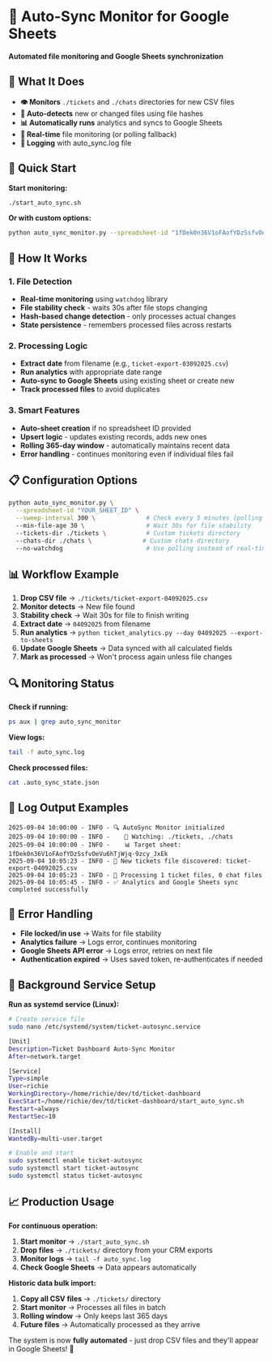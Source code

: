 # 🤖 Auto-Sync Monitor for Google Sheets

**Automated file monitoring and Google Sheets synchronization**

## 🎯 What It Does

- **👁️ Monitors** `./tickets` and `./chats` directories for new CSV files
- **🔄 Auto-detects** new or changed files using file hashes
- **📊 Automatically runs** analytics and syncs to Google Sheets
- **🚀 Real-time** file monitoring (or polling fallback)
- **📝 Logging** with auto_sync.log file

## 🚀 Quick Start

**Start monitoring:**
```bash
./start_auto_sync.sh
```

**Or with custom options:**
```bash
python auto_sync_monitor.py --spreadsheet-id "1fDek0n36V1oFAofYDzSsfvOeVu6hTjWjq-9zcy_JxEk"
```

## 🔧 How It Works

### 1. File Detection
- **Real-time monitoring** using `watchdog` library
- **File stability check** - waits 30s after file stops changing
- **Hash-based change detection** - only processes actual changes
- **State persistence** - remembers processed files across restarts

### 2. Processing Logic
- **Extract date** from filename (e.g., `ticket-export-03092025.csv`)
- **Run analytics** with appropriate date range
- **Auto-sync to Google Sheets** using existing sheet or create new
- **Track processed files** to avoid duplicates

### 3. Smart Features
- **Auto-sheet creation** if no spreadsheet ID provided
- **Upsert logic** - updates existing records, adds new ones
- **Rolling 365-day window** - automatically maintains recent data
- **Error handling** - continues monitoring even if individual files fail

## 📋 Configuration Options

```bash
python auto_sync_monitor.py \
  --spreadsheet-id "YOUR_SHEET_ID" \
  --sweep-interval 300 \              # Check every 5 minutes (polling mode)
  --min-file-age 30 \                 # Wait 30s for file stability
  --tickets-dir ./tickets \           # Custom tickets directory
  --chats-dir ./chats \              # Custom chats directory
  --no-watchdog                       # Use polling instead of real-time
```

## 📊 Workflow Example

1. **Drop CSV file** → `./tickets/ticket-export-04092025.csv`
2. **Monitor detects** → New file found
3. **Stability check** → Wait 30s for file to finish writing
4. **Extract date** → `04092025` from filename
5. **Run analytics** → `python ticket_analytics.py --day 04092025 --export-to-sheets`
6. **Update Google Sheets** → Data synced with all calculated fields
7. **Mark as processed** → Won't process again unless file changes

## 🔍 Monitoring Status

**Check if running:**
```bash
ps aux | grep auto_sync_monitor
```

**View logs:**
```bash
tail -f auto_sync.log
```

**Check processed files:**
```bash
cat .auto_sync_state.json
```

## 📝 Log Output Examples

```
2025-09-04 10:00:00 - INFO - 🔍 AutoSync Monitor initialized
2025-09-04 10:00:00 - INFO -    📂 Watching: ./tickets, ./chats
2025-09-04 10:00:00 - INFO -    📊 Target sheet: 1fDek0n36V1oFAofYDzSsfvOeVu6hTjWjq-9zcy_JxEk
2025-09-04 10:05:23 - INFO - 📄 New tickets file discovered: ticket-export-04092025.csv
2025-09-04 10:05:23 - INFO - 🚀 Processing 1 ticket files, 0 chat files
2025-09-04 10:05:45 - INFO - ✅ Analytics and Google Sheets sync completed successfully
```

## 🚨 Error Handling

- **File locked/in use** → Waits for file stability
- **Analytics failure** → Logs error, continues monitoring
- **Google Sheets API error** → Logs error, retries on next file
- **Authentication expired** → Uses saved token, re-authenticates if needed

## 🔄 Background Service Setup

**Run as systemd service (Linux):**
```bash
# Create service file
sudo nano /etc/systemd/system/ticket-autosync.service

[Unit]
Description=Ticket Dashboard Auto-Sync Monitor
After=network.target

[Service]
Type=simple
User=richie
WorkingDirectory=/home/richie/dev/td/ticket-dashboard
ExecStart=/home/richie/dev/td/ticket-dashboard/start_auto_sync.sh
Restart=always
RestartSec=10

[Install]
WantedBy=multi-user.target

# Enable and start
sudo systemctl enable ticket-autosync
sudo systemctl start ticket-autosync
sudo systemctl status ticket-autosync
```

## 📈 Production Usage

**For continuous operation:**
1. **Start monitor** → `./start_auto_sync.sh`
2. **Drop files** → `./tickets/` directory from your CRM exports
3. **Monitor logs** → `tail -f auto_sync.log`
4. **Check Google Sheets** → Data appears automatically

**Historic data bulk import:**
1. **Copy all CSV files** → `./tickets/` directory
2. **Start monitor** → Processes all files in batch
3. **Rolling window** → Only keeps last 365 days
4. **Future files** → Automatically processed as they arrive

The system is now **fully automated** - just drop CSV files and they'll appear in Google Sheets! 🎉